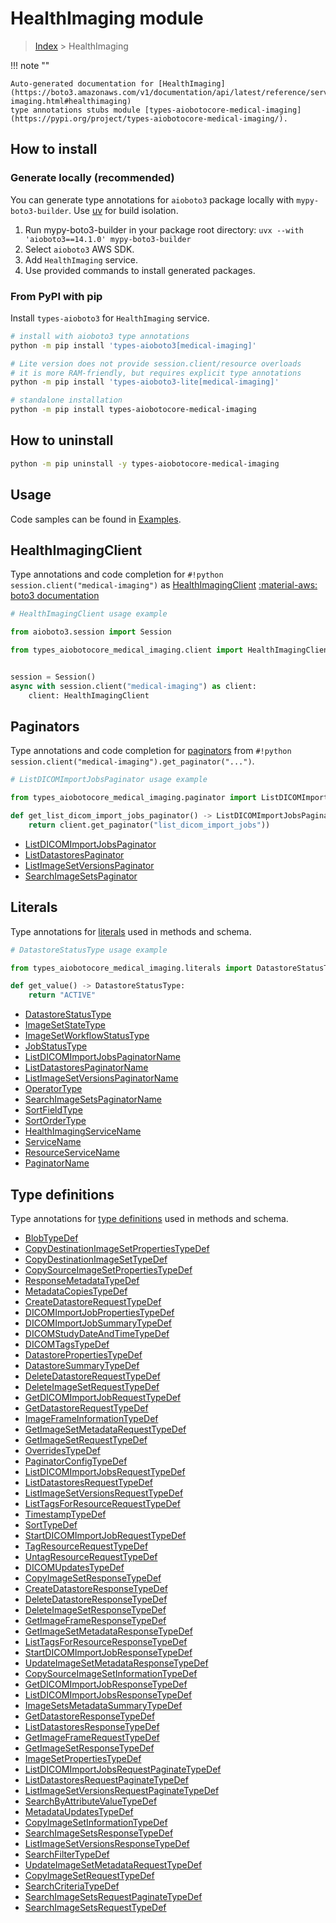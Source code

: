# HealthImaging module

> [Index](../README.md) > HealthImaging


!!! note ""

    Auto-generated documentation for [HealthImaging](https://boto3.amazonaws.com/v1/documentation/api/latest/reference/services/medical-imaging.html#healthimaging)
    type annotations stubs module [types-aiobotocore-medical-imaging](https://pypi.org/project/types-aiobotocore-medical-imaging/).

## How to install

### Generate locally (recommended)

You can generate type annotations for `aioboto3` package locally with `mypy-boto3-builder`.
Use [uv](https://docs.astral.sh/uv/getting-started/installation/) for build isolation.

1. Run mypy-boto3-builder in your package root directory: `uvx --with 'aioboto3==14.1.0' mypy-boto3-builder`
1. Select `aioboto3` AWS SDK.
1. Add `HealthImaging` service.
1. Use provided commands to install generated packages.



### From PyPI with pip

Install `types-aioboto3` for `HealthImaging` service.

```bash
# install with aioboto3 type annotations
python -m pip install 'types-aioboto3[medical-imaging]'

# Lite version does not provide session.client/resource overloads
# it is more RAM-friendly, but requires explicit type annotations
python -m pip install 'types-aioboto3-lite[medical-imaging]'

# standalone installation
python -m pip install types-aiobotocore-medical-imaging
```



## How to uninstall

```bash
python -m pip uninstall -y types-aiobotocore-medical-imaging
```

## Usage

Code samples can be found in [Examples](./usage.md).

## HealthImagingClient

Type annotations and code completion for  `#!python session.client("medical-imaging")` as [HealthImagingClient](./client.md)
[:material-aws: boto3 documentation](https://boto3.amazonaws.com/v1/documentation/api/latest/reference/services/medical-imaging.html#HealthImaging.Client)

```python
# HealthImagingClient usage example

from aioboto3.session import Session

from types_aiobotocore_medical_imaging.client import HealthImagingClient


session = Session()
async with session.client("medical-imaging") as client:
    client: HealthImagingClient
```


## Paginators

Type annotations and code completion for
[paginators](./paginators.md)
from `#!python session.client("medical-imaging").get_paginator("...")`.

```python
# ListDICOMImportJobsPaginator usage example

from types_aiobotocore_medical_imaging.paginator import ListDICOMImportJobsPaginator

def get_list_dicom_import_jobs_paginator() -> ListDICOMImportJobsPaginator:
    return client.get_paginator("list_dicom_import_jobs"))
```

- [ListDICOMImportJobsPaginator](./paginators.md#listdicomimportjobspaginator)
- [ListDatastoresPaginator](./paginators.md#listdatastorespaginator)
- [ListImageSetVersionsPaginator](./paginators.md#listimagesetversionspaginator)
- [SearchImageSetsPaginator](./paginators.md#searchimagesetspaginator)








## Literals

Type annotations for [literals](./literals.md) used in methods and schema.

```python
# DatastoreStatusType usage example

from types_aiobotocore_medical_imaging.literals import DatastoreStatusType

def get_value() -> DatastoreStatusType:
    return "ACTIVE"
```

- [DatastoreStatusType](./literals.md#datastorestatustype)
- [ImageSetStateType](./literals.md#imagesetstatetype)
- [ImageSetWorkflowStatusType](./literals.md#imagesetworkflowstatustype)
- [JobStatusType](./literals.md#jobstatustype)
- [ListDICOMImportJobsPaginatorName](./literals.md#listdicomimportjobspaginatorname)
- [ListDatastoresPaginatorName](./literals.md#listdatastorespaginatorname)
- [ListImageSetVersionsPaginatorName](./literals.md#listimagesetversionspaginatorname)
- [OperatorType](./literals.md#operatortype)
- [SearchImageSetsPaginatorName](./literals.md#searchimagesetspaginatorname)
- [SortFieldType](./literals.md#sortfieldtype)
- [SortOrderType](./literals.md#sortordertype)
- [HealthImagingServiceName](./literals.md#healthimagingservicename)
- [ServiceName](./literals.md#servicename)
- [ResourceServiceName](./literals.md#resourceservicename)
- [PaginatorName](./literals.md#paginatorname)




## Type definitions

Type annotations for [type definitions](./type_defs.md) used in methods and schema.

- [BlobTypeDef](./type_defs.md#blobtypedef)
- [CopyDestinationImageSetPropertiesTypeDef](./type_defs.md#copydestinationimagesetpropertiestypedef)
- [CopyDestinationImageSetTypeDef](./type_defs.md#copydestinationimagesettypedef)
- [CopySourceImageSetPropertiesTypeDef](./type_defs.md#copysourceimagesetpropertiestypedef)
- [ResponseMetadataTypeDef](./type_defs.md#responsemetadatatypedef)
- [MetadataCopiesTypeDef](./type_defs.md#metadatacopiestypedef)
- [CreateDatastoreRequestTypeDef](./type_defs.md#createdatastorerequesttypedef)
- [DICOMImportJobPropertiesTypeDef](./type_defs.md#dicomimportjobpropertiestypedef)
- [DICOMImportJobSummaryTypeDef](./type_defs.md#dicomimportjobsummarytypedef)
- [DICOMStudyDateAndTimeTypeDef](./type_defs.md#dicomstudydateandtimetypedef)
- [DICOMTagsTypeDef](./type_defs.md#dicomtagstypedef)
- [DatastorePropertiesTypeDef](./type_defs.md#datastorepropertiestypedef)
- [DatastoreSummaryTypeDef](./type_defs.md#datastoresummarytypedef)
- [DeleteDatastoreRequestTypeDef](./type_defs.md#deletedatastorerequesttypedef)
- [DeleteImageSetRequestTypeDef](./type_defs.md#deleteimagesetrequesttypedef)
- [GetDICOMImportJobRequestTypeDef](./type_defs.md#getdicomimportjobrequesttypedef)
- [GetDatastoreRequestTypeDef](./type_defs.md#getdatastorerequesttypedef)
- [ImageFrameInformationTypeDef](./type_defs.md#imageframeinformationtypedef)
- [GetImageSetMetadataRequestTypeDef](./type_defs.md#getimagesetmetadatarequesttypedef)
- [GetImageSetRequestTypeDef](./type_defs.md#getimagesetrequesttypedef)
- [OverridesTypeDef](./type_defs.md#overridestypedef)
- [PaginatorConfigTypeDef](./type_defs.md#paginatorconfigtypedef)
- [ListDICOMImportJobsRequestTypeDef](./type_defs.md#listdicomimportjobsrequesttypedef)
- [ListDatastoresRequestTypeDef](./type_defs.md#listdatastoresrequesttypedef)
- [ListImageSetVersionsRequestTypeDef](./type_defs.md#listimagesetversionsrequesttypedef)
- [ListTagsForResourceRequestTypeDef](./type_defs.md#listtagsforresourcerequesttypedef)
- [TimestampTypeDef](./type_defs.md#timestamptypedef)
- [SortTypeDef](./type_defs.md#sorttypedef)
- [StartDICOMImportJobRequestTypeDef](./type_defs.md#startdicomimportjobrequesttypedef)
- [TagResourceRequestTypeDef](./type_defs.md#tagresourcerequesttypedef)
- [UntagResourceRequestTypeDef](./type_defs.md#untagresourcerequesttypedef)
- [DICOMUpdatesTypeDef](./type_defs.md#dicomupdatestypedef)
- [CopyImageSetResponseTypeDef](./type_defs.md#copyimagesetresponsetypedef)
- [CreateDatastoreResponseTypeDef](./type_defs.md#createdatastoreresponsetypedef)
- [DeleteDatastoreResponseTypeDef](./type_defs.md#deletedatastoreresponsetypedef)
- [DeleteImageSetResponseTypeDef](./type_defs.md#deleteimagesetresponsetypedef)
- [GetImageFrameResponseTypeDef](./type_defs.md#getimageframeresponsetypedef)
- [GetImageSetMetadataResponseTypeDef](./type_defs.md#getimagesetmetadataresponsetypedef)
- [ListTagsForResourceResponseTypeDef](./type_defs.md#listtagsforresourceresponsetypedef)
- [StartDICOMImportJobResponseTypeDef](./type_defs.md#startdicomimportjobresponsetypedef)
- [UpdateImageSetMetadataResponseTypeDef](./type_defs.md#updateimagesetmetadataresponsetypedef)
- [CopySourceImageSetInformationTypeDef](./type_defs.md#copysourceimagesetinformationtypedef)
- [GetDICOMImportJobResponseTypeDef](./type_defs.md#getdicomimportjobresponsetypedef)
- [ListDICOMImportJobsResponseTypeDef](./type_defs.md#listdicomimportjobsresponsetypedef)
- [ImageSetsMetadataSummaryTypeDef](./type_defs.md#imagesetsmetadatasummarytypedef)
- [GetDatastoreResponseTypeDef](./type_defs.md#getdatastoreresponsetypedef)
- [ListDatastoresResponseTypeDef](./type_defs.md#listdatastoresresponsetypedef)
- [GetImageFrameRequestTypeDef](./type_defs.md#getimageframerequesttypedef)
- [GetImageSetResponseTypeDef](./type_defs.md#getimagesetresponsetypedef)
- [ImageSetPropertiesTypeDef](./type_defs.md#imagesetpropertiestypedef)
- [ListDICOMImportJobsRequestPaginateTypeDef](./type_defs.md#listdicomimportjobsrequestpaginatetypedef)
- [ListDatastoresRequestPaginateTypeDef](./type_defs.md#listdatastoresrequestpaginatetypedef)
- [ListImageSetVersionsRequestPaginateTypeDef](./type_defs.md#listimagesetversionsrequestpaginatetypedef)
- [SearchByAttributeValueTypeDef](./type_defs.md#searchbyattributevaluetypedef)
- [MetadataUpdatesTypeDef](./type_defs.md#metadataupdatestypedef)
- [CopyImageSetInformationTypeDef](./type_defs.md#copyimagesetinformationtypedef)
- [SearchImageSetsResponseTypeDef](./type_defs.md#searchimagesetsresponsetypedef)
- [ListImageSetVersionsResponseTypeDef](./type_defs.md#listimagesetversionsresponsetypedef)
- [SearchFilterTypeDef](./type_defs.md#searchfiltertypedef)
- [UpdateImageSetMetadataRequestTypeDef](./type_defs.md#updateimagesetmetadatarequesttypedef)
- [CopyImageSetRequestTypeDef](./type_defs.md#copyimagesetrequesttypedef)
- [SearchCriteriaTypeDef](./type_defs.md#searchcriteriatypedef)
- [SearchImageSetsRequestPaginateTypeDef](./type_defs.md#searchimagesetsrequestpaginatetypedef)
- [SearchImageSetsRequestTypeDef](./type_defs.md#searchimagesetsrequesttypedef)

